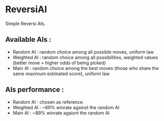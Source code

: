 # ReversiAI
Simple Reversi AIs.

## Available AIs :
* Random AI : random choice among all possible moves, uniform law
* Weighted AI : random choice among all possibilities, weighted values (better move = higher odds of being picked)
* Main AI : random choice among the best moves (those who share the same maximum estimated score), uniform law

## AIs performance :
* Random AI : chosen as reference.
* Weighted AI : ~69% winrate against the random AI
* Main AI : ~89% winrate agaisnt the random AI
